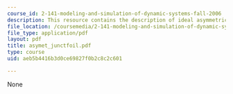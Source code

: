 ```yaml
---
course_id: 2-141-modeling-and-simulation-of-dynamic-systems-fall-2006
description: This resource contains the description of ideal asymmetric junction elements.
file_location: /coursemedia/2-141-modeling-and-simulation-of-dynamic-systems-fall-2006/aeb5b4416b3d0ce69827f0b2c8c2c601_asymet_junctfoil.pdf
file_type: application/pdf
layout: pdf
title: asymet_junctfoil.pdf
type: course
uid: aeb5b4416b3d0ce69827f0b2c8c2c601

---
```

None